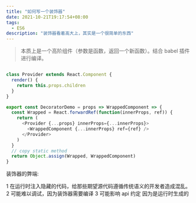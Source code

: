 ```yaml
---
title: "如何写一个装饰器"
date: 2021-10-21T19:17:54+08:00
tags:
  - ES6
description: "装饰器看着高大上，其实是一个很简单的东西"
---
```


> 本质上是一个高阶组件（参数是函数，返回一个新函数）。结合 babel 插件进行编译。

```js

class Provider extends React.Component {
  render() {
    return this.props.children
  }
}

export const DecoratorDemo = props => WrappedComponent => {
  const Wrapped = React.forwardRef(function(innerProps, ref)) {
    return (
      <Provider {...props} innerProps={...innerProps}>
        <WrappedComponent {...innerProps} ref={ref} />
      </Provider>
    )
  }
  // copy static method
  return Object.assign(Wrapped, WrappedComponent)
}

```

装饰器的弊端:

1 在运行时注入隐藏的代码，给那些期望源代码遵循传统语义的开发者造成混乱。
2 可能难以调试，因为装饰器需要编译
3 可能影响 api 约定 因为是运行时生成的
